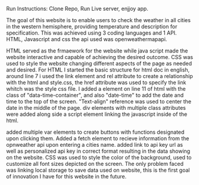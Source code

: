 Run Instructions: Clone Repo, Run Live server, enjjoy app.
 
 The goal of this website is to enable users to check the weather in all cities in the western hemisphere, providing temperature and description for specification.
This was achieved using 3 coding languages and 1 API. HTML, Javascript and css the api used was openweathermapapi.

  HTML served as the frmaework for the website while java script made the website interactive and capable of achieving the desired outcome.
CSS was used to style the website changing different aspects of the page as needed and desired.
For HTML I started the basic structure for html doc in english, around line 7 i used the link element and rel attribute to create a relationship with the html and style.css, the href attribute was used to specify the link whitch was the style css file.
I added a element on line 11 of html with the class of "data-time-container", and also "date-time" to add the date and time to the top of the screen. "Text-align" reference was used to center the date in the middle of the page.
div elements with multiple class attributes were added along side a script element linking the javascript inside of the html.

added multiple var elements to create buttons with functions designated upon clicking them.
Added a fetch element to recieve information from the opnweather api upon entering a cities name.
added link to api key url as well as personalized api key in correct format resulting in the data showing on the website.
CSS was used to style the color of the background, used to customize all font sizes depicted on the screen.
The only problem faced was linking local storage to save data used on website, this is the first goal of innovation I have for this website in the future.


